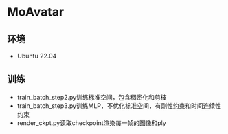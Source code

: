 # MoAvatar

## 环境
- Ubuntu 22.04

## 训练
- train_batch_step2.py训练标准空间，包含稠密化和剪枝
- train_batch_step3.py训练MLP，不优化标准空间，有刚性约束和时间连续性约束
- render_ckpt.py读取checkpoint渲染每一帧的图像和ply
